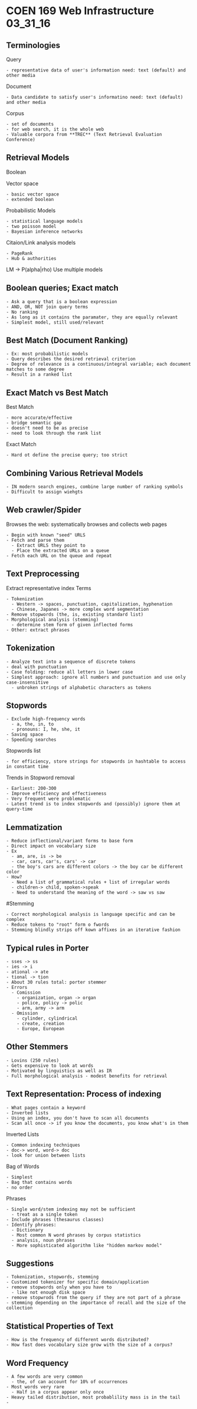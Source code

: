 # COEN 169 Web Infrastructure 03_31_16

## Terminologies

  Query

    - representative data of user's information need: text (default) and other media

  Document

    - Data candidate to satisfy user's informatino need: text (default) and other media

  Corpus

    - set of documents
    - for web search, it is the whole web
    - Valuable corpora from **TREC** (Text Retrieval Evaluation Conference)

## Retrieval Models

  Boolean

  Vector space

    - basic vector space
    - extended boolean

  Probabilistic Models

    - statistical language models
    - two poisson model
    - Bayesian inference networks

  Citaion/Link analysis models

    - PageRank
    - Hub & authorities

  LM -> P(alpha|rho)
  Use multiple models

## Boolean queries; Exact match

    - Ask a query that is a boolean expression
    - AND, OR, NOT join query terms
    - No ranking
    - As long as it contains the paramater, they are equally relevant
    - Simplest model, still used/relevant

## Best Match (Document Ranking)

    - Ex: most probabilistic models
    - Query describes the desired retrieval criterion
    - Degree of relevance is a continuous/integral variable; each document matches to some degree
    - Result in a ranked list

## Exact Match vs Best Match

  Best Match

    - more accurate/effective
    - bridge semantic gap
    - doesn't need to be as precise
    - need to look through the rank list

  Exact Match

    - Hard ot define the precise query; too strict

## Combining Various Retrieval Models

    - IN modern search engines, combine large number of ranking symbols
    - Difficult to assign wiehgts

## Web crawler/Spider

  Browses the web: systematically browses and collects web pages

    - Begin with known "seed" URLS
    - Fetch and parse them
      - Extract URLS they point to
      - Place the extracted URLs on a queue
    - Fetch each URL on the queue and repeat

## Text Preprocessing

  Extract representative index Terms

    - Tokenization
      - Western -> spaces, punctuation, capitalization, hyphenation
      - Chinese, Japanes -> more complex word segmentation
    - Remove stopwords (the, is, existing standard list)
    - Morphological analysis (stemming)
      - determine stem form of given inflected forms
    - Other: extract phrases

## Tokenization

    - Analyze text into a sequence of discrete tokens
    - deal with punctuation
    - Case folding: reduce all letters in lower case
    - Simplest approach: ignore all numbers and punctuation and use only case-insensitive
      - unbroken strings of alphabetic characters as tokens

## Stopwords

    - Exclude high-frequency words
      - a, the, in, to
      - pronouns: I, he, she, it
    - Saving space
    - Speeding searches

  Stopwords list

    - for efficiency, store strings for stopwords in hashtable to access in constant time

  Trends in Stopword removal

    - Earliest: 200-300
    - Improve efficiency and effectiveness
    - Very frequent were problematic
    - Latest trend is to index stopwords and (possibly) ignore them at query-time

## Lemmatization

    - Reduce inflectional/variant forms to base form
    - Direct impact on vocabulary size
    - Ex
      - am, are, is -> be
      - car, cars, car's, cars' -> car
      - the boy's cars are different colors -> the boy car be different color
    - How?
      - Need a list of grammatical rules + list of irregular words
      - children-> child, spoken->speak
      - Need to understand the meaning of the word -> saw vs saw

#Stemming

    - Correct morphological analysis is language specific and can be complex
    - Reduce tokens to "root" form o fwords
    - Stemming blindly strips off kown affixes in an iterative fashion

## Typical rules in Porter

    - sses -> ss
    - ies -> i
    - ational -> ate
    - tional -> tion
    - About 30 rules total: porter stemmer
    - Errors
      - Comission
        - organization, organ -> organ
        - police, policy -> polic
        - arm, army -> arm
      - Omission
        - cylinder, cylindrical
        - create, creation
        - Europe, European

## Other Stemmers

    - Lovins (250 rules)
    - Gets expensive to look at words
    - Motivated by linguistics as well as IR
    - Full morphological analysis - modest benefits for retrieval

## Text Representation: Process of indexing

    - What pages contain a keyword
    - Inverted lists
    - Using an index, you don't have to scan all documents
    - Scan all once -> if you know the documents, you know what's in them

  Inverted Lists

    - Common indexing techniques
    - doc-> word, word-> doc
    - look for union between lists

  Bag of Words

    - Simplest
    - Bag that contains words
    - no order

  Phrases

    - Single word/stem indexing may not be sufficient
      - treat as a single token
    - Include phrases (thesaurus classes)
    - Identify phrases:
      - Dictionary
      - Most common N word phrases by corpus statistics
      - analysis, noun phrases
      - More sophisticated algorithm like "hidden markov model"

## Suggestions

    - Tokenization, stopwords, stemming
    - Customized tokenizer for specific domain/application
    - remove stopwords only when you have to
      - like not enough disk space
    - remove stopwrods from the query if they are not part of a phrase
    - stemming depending on the importance of recall and the size of the collection

## Statistical Properties of Text

    - How is the frequency of different words distributed?
    - How fast does vocabulary size grow with the size of a corpus?

## Word Frequency

    - A few words are very common
      - the, of can account for 10% of occurrences
    - Most words very rare
      - Half in a corpus appear only once
    - Heavy tailed distribution, most probablility mass is in the tail
    - 
